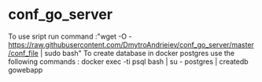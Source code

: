 # conf_go_server
To use sript run command :"wget -O - https://raw.githubusercontent.com/DmytroAndrieiev/conf_go_server/master/conf_file | sudo bash"
To create database in docker postgres use the following commands : docker exec -ti psql bash | su - postgres | createdb gowebapp
  
